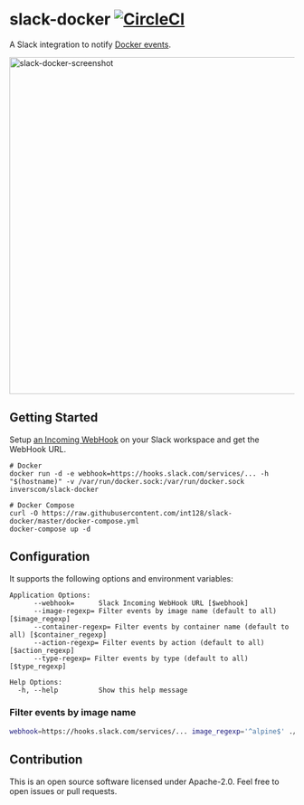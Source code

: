 # slack-docker [![CircleCI](https://circleci.com/gh/int128/slack-docker.svg?style=shield)](https://circleci.com/gh/int128/slack-docker)

A Slack integration to notify [Docker events](https://docs.docker.com/engine/reference/commandline/events/).

<img width="596" alt="slack-docker-screenshot" src="https://user-images.githubusercontent.com/321266/47410763-c7682d80-d7a1-11e8-8f05-c80786152604.png">


## Getting Started

Setup [an Incoming WebHook](https://my.slack.com/services/new/incoming-webhook) on your Slack workspace and get the WebHook URL.

```
# Docker
docker run -d -e webhook=https://hooks.slack.com/services/... -h "$(hostname)" -v /var/run/docker.sock:/var/run/docker.sock inverscom/slack-docker

# Docker Compose
curl -O https://raw.githubusercontent.com/int128/slack-docker/master/docker-compose.yml
docker-compose up -d
```

## Configuration

It supports the following options and environment variables:

```
Application Options:
      --webhook=      Slack Incoming WebHook URL [$webhook]
      --image-regexp= Filter events by image name (default to all) [$image_regexp]
      --container-regexp= Filter events by container name (default to all) [$container_regexp]
      --action-regexp= Filter events by action (default to all) [$action_regexp]
      --type-regexp= Filter events by type (default to all) [$type_regexp]

Help Options:
  -h, --help          Show this help message
```


### Filter events by image name

```sh
webhook=https://hooks.slack.com/services/... image_regexp='^alpine$' ./slack-docker
```


## Contribution

This is an open source software licensed under Apache-2.0.
Feel free to open issues or pull requests.
